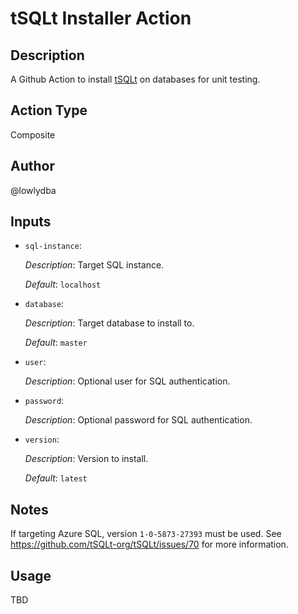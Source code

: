 # tSQLt Installer Action

## Description

A Github Action to install [tSQLt](https://github.com/tSQLt-org/tSQLt) on databases for unit testing.

## Action Type

Composite

## Author

@lowlydba

## Inputs

* `sql-instance`:

    *Description*: Target SQL instance.

    *Default*: `localhost`

* `database`:

    *Description*: Target database to install to.

    *Default*: `master`

* `user`:

    *Description*: Optional user for SQL authentication.

* `password`:

    *Description*: Optional password for SQL authentication.

* `version`:

    *Description*: Version to install.

    *Default*: `latest`

## Notes

If targeting Azure SQL, version `1-0-5873-27393` must be used. See <https://github.com/tSQLt-org/tSQLt/issues/70> for more information.

## Usage

TBD
